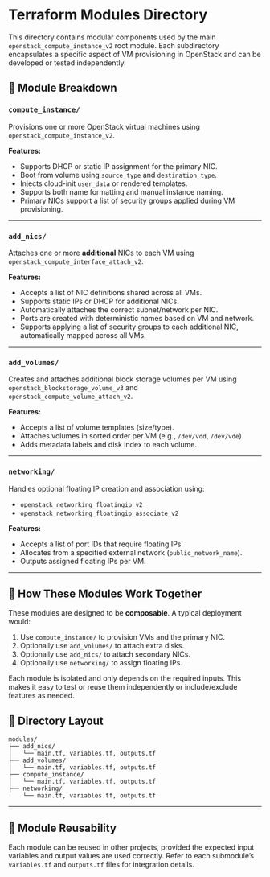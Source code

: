 # Terraform Modules Directory

This directory contains modular components used by the main `openstack_compute_instance_v2` root module. Each subdirectory encapsulates a specific aspect of VM provisioning in OpenStack and can be developed or tested independently.

## 📁 Module Breakdown

### `compute_instance/`

Provisions one or more OpenStack virtual machines using `openstack_compute_instance_v2`.

**Features:**

- Supports DHCP or static IP assignment for the primary NIC.
- Boot from volume using `source_type` and `destination_type`.
- Injects cloud-init `user_data` or rendered templates.
- Supports both name formatting and manual instance naming.
- Primary NICs support a list of security groups applied during VM provisioning.

---

### `add_nics/`

Attaches one or more **additional** NICs to each VM using `openstack_compute_interface_attach_v2`.

**Features:**

- Accepts a list of NIC definitions shared across all VMs.
- Supports static IPs or DHCP for additional NICs.
- Automatically attaches the correct subnet/network per NIC.
- Ports are created with deterministic names based on VM and network.
- Supports applying a list of security groups to each additional NIC, automatically mapped across all VMs.

---

### `add_volumes/`

Creates and attaches additional block storage volumes per VM using `openstack_blockstorage_volume_v3` and `openstack_compute_volume_attach_v2`.

**Features:**

- Accepts a list of volume templates (size/type).
- Attaches volumes in sorted order per VM (e.g., `/dev/vdd`, `/dev/vde`).
- Adds metadata labels and disk index to each volume.

---

### `networking/`

Handles optional floating IP creation and association using:

- `openstack_networking_floatingip_v2`
- `openstack_networking_floatingip_associate_v2`

**Features:**

- Accepts a list of port IDs that require floating IPs.
- Allocates from a specified external network (`public_network_name`).
- Outputs assigned floating IPs per VM.

---

## 🧩 How These Modules Work Together

These modules are designed to be **composable**. A typical deployment would:

1. Use `compute_instance/` to provision VMs and the primary NIC.
2. Optionally use `add_volumes/` to attach extra disks.
3. Optionally use `add_nics/` to attach secondary NICs.
4. Optionally use `networking/` to assign floating IPs.

Each module is isolated and only depends on the required inputs. This makes it easy to test or reuse them independently or include/exclude features as needed.

## 📁 Directory Layout

```text
modules/
├── add_nics/
│   └── main.tf, variables.tf, outputs.tf
├── add_volumes/
│   └── main.tf, variables.tf, outputs.tf
├── compute_instance/
│   └── main.tf, variables.tf, outputs.tf
├── networking/
    └── main.tf, variables.tf, outputs.tf
```

---

## 👷 Module Reusability

Each module can be reused in other projects, provided the expected input variables and output values are used correctly. Refer to each submodule’s `variables.tf` and `outputs.tf` files for integration details.
